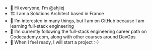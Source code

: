 - 👋 Hi everyone, I’m @ahjiej
- 🏗️ I am a Solutions Architect based in France
- 👀 I’m interested in many things, but I am on GitHub because I am learning full-stack engineering
- 🌱 I’m currently following the full-stack engineering career path on Codecademy.com, along with other courses around DevOps
- 🚀 When I feel ready, I will start a project :-) 

<!---
ahjiej/ahjiej is a ✨ special ✨ repository because its `README.md` (this file) appears on your GitHub profile.
You can click the Preview link to take a look at your changes.
--->
